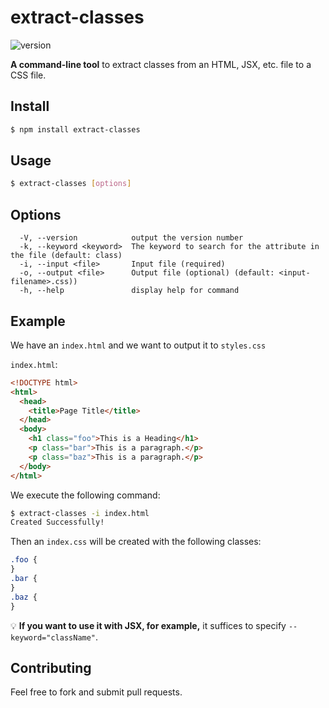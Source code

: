 # extract-classes

![version](https://img.shields.io/npm/v/extract-classes)

**A command-line tool** to extract classes from an HTML, JSX, etc. file to a CSS file.

## Install

```bash
$ npm install extract-classes
```

## Usage

```bash
$ extract-classes [options]
```

## Options

```
  -V, --version            output the version number
  -k, --keyword <keyword>  The keyword to search for the attribute in the file (default: class)
  -i, --input <file>       Input file (required)
  -o, --output <file>      Output file (optional) (default: <input-filename>.css))
  -h, --help               display help for command
```

## Example

We have an `index.html` and we want to output it to `styles.css`

`index.html`:

```html
<!DOCTYPE html>
<html>
  <head>
    <title>Page Title</title>
  </head>
  <body>
    <h1 class="foo">This is a Heading</h1>
    <p class="bar">This is a paragraph.</p>
    <p class="baz">This is a paragraph.</p>
  </body>
</html>
```

We execute the following command:

```bash
$ extract-classes -i index.html
Created Successfully!
```

Then an `index.css` will be created with the following classes:

```css
.foo {
}
.bar {
}
.baz {
}
```

💡 **If you want to use it with JSX, for example,** it suffices to specify `--keyword="className"`.

## Contributing

Feel free to fork and submit pull requests.
